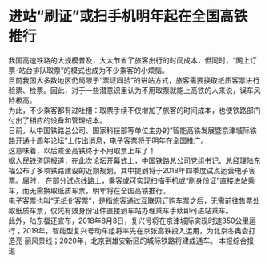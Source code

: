 # 进站“刷证”或扫手机明年起在全国高铁推行  

我国高速铁路的大规模普及，大大节省了旅客出行的时间成本，但同时，“网上订票-站台排队取票”的模式也成为不少乘客的小烦恼。  
目前我国大多数地区仍局限于“票证同验”的进站方式，旅客需要换取纸质客票进行验票、检票。因此，对于一些潜意识里认为不用取票就能上高铁的人来说，误车风险极高。  
为此，不少乘客都有过吐槽：取票手续不仅增加了旅客的时间成本，也使铁路部门付出了相应的设备和管理成本。  
日前，从中国铁路总公司、国家科技部等单位主办的“智能高铁发展暨京津城际铁路开通十周年论坛”上传出消息，电子客票将于明年在全国推广。  
这意味着，以后乘坐高铁终于不用取票上车了！  
据人民铁道网报道，在此次论坛开幕式上，中国铁路总公司党组书记、总经理陆东福公布了多项铁路建设的近期规划，其中提到将于2018年四季度试点运营电子客票。届时，
在部分试点线路上，乘客或可实现扫描手机或“刷身份证”直接进站乘车，而无需换取纸质车票，明年将在全国高铁推行。  
电子客票也叫“无纸化客票”，是指旅客通过互联网订购车票之后，无需前往售票处取纸质车票，仅凭有效身份证件直接到车站办理乘车手续即可进站乘车。  
此外，陆东福还宣布，2018年8月8日，复兴号将在京津城际实现时速350公里运行；2019年，智能型复兴号动车组将率先在京张高铁投入运用，为北京冬奥会打造亮
丽风景线；2020年，北京到雄安新区的城际铁路将建成通车。 本报综合报道  

